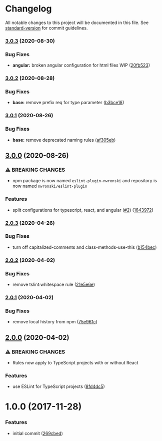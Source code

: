 # Changelog

All notable changes to this project will be documented in this file. See [standard-version](https://github.com/conventional-changelog/standard-version) for commit guidelines.

### [3.0.3](https://github.com/nwronski/eslint-plugin/compare/v3.0.2...v3.0.3) (2020-08-30)


### Bug Fixes

* **angular:** broken angular configuration for html files WIP ([20fb523](https://github.com/nwronski/eslint-plugin/commit/20fb523ff28e5774495e09ed09cb224404f06636))

### [3.0.2](https://github.com/nwronski/eslint-plugin/compare/v3.0.1...v3.0.2) (2020-08-28)


### Bug Fixes

* **base:** remove prefix req for type parameter ([b3bce18](https://github.com/nwronski/eslint-plugin/commit/b3bce18789abb3bd1f0978b9731c82c4fbbd2d80))

### [3.0.1](https://github.com/nwronski/eslint-plugin/compare/v3.0.0...v3.0.1) (2020-08-26)


### Bug Fixes

* **base:** remove deprecated naming rules ([af305eb](https://github.com/nwronski/eslint-plugin/commit/af305eb65517e06a78b32307ba470535bf057874))

## [3.0.0](https://github.com/nwronski/eslint-plugin/compare/v2.0.3...v3.0.0) (2020-08-26)


### ⚠ BREAKING CHANGES

* npm package is now named `eslint-plugin-nwronski` and repository is now named `nwronski/eslint-plugin`

### Features

* split configurations for typescript, react, and angular ([#2](https://github.com/nwronski/eslint-plugin/issues/2)) ([1643972](https://github.com/nwronski/eslint-plugin/commit/1643972e876143721521e3ca534be6e0467893ef))

### [2.0.3](https://github.com/nwronski/eslint-plugin/compare/v2.0.2...v2.0.3) (2020-04-26)


### Bug Fixes

* turn off capitalized-comments and class-methods-use-this ([b154bec](https://github.com/nwronski/eslint-plugin/commit/b154bec2ad0048e8444c1b0dd326adfc1db4ac19))

### [2.0.2](https://github.com/nwronski/eslint-plugin/compare/v2.0.1...v2.0.2) (2020-04-02)


### Bug Fixes

* remove tslint:whitespace rule ([21e5e6e](https://github.com/nwronski/eslint-plugin/commit/21e5e6eb3da994bd9caad6c1f2938ad8f566c2d4))

### [2.0.1](https://github.com/nwronski/eslint-plugin/compare/v2.0.0...v2.0.1) (2020-04-02)


### Bug Fixes

* remove local history from npm ([75e961c](https://github.com/nwronski/eslint-plugin/commit/75e961c11bfcc1b986ec078e31920b6d2d25236c))

## [2.0.0](https://github.com/nwronski/eslint-plugin/compare/v1.0.0...v2.0.0) (2020-04-02)


### ⚠ BREAKING CHANGES

* Rules now apply to TypeScript projects with or without React

### Features

* use ESLint for TypeScript projects ([8fd4dc5](https://github.com/nwronski/eslint-plugin/commit/8fd4dc5e57291d57640c4a9f17a53262e96c989a))

<a name="1.0.0"></a>
# 1.0.0 (2017-11-28)


### Features

* initial commit ([269cbed](https://github.com/nwronski/eslint-plugin/commit/269cbed))
